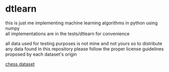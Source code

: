 # dtlearn
this is just me implementing machine learning algorithms in python using numpy  
all implementations are in the tests/dtlearn for convenience

all data used for testing purposes is not mine and not yours so to distribute  
any data found in this repository please follow the proper license guidelines  
proposed by each dataset's origin

[chess dataset](https://archive.ics.uci.edu/ml/datasets/Chess+%28King-Rook+vs.+King-Pawn%29)